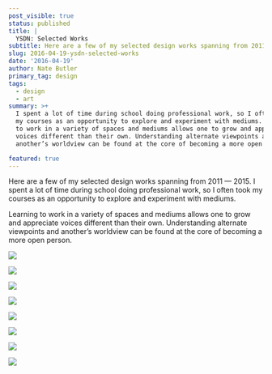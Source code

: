 ```yaml
---
post_visible: true
status: published
title: |
  YSDN: Selected Works
subtitle: Here are a few of my selected design works spanning from 2011 — 2015.
slug: 2016-04-19-ysdn-selected-works
date: '2016-04-19'
author: Nate Butler
primary_tag: design
tags:
  - design
  - art
summary: >+
  I spent a lot of time during school doing professional work, so I often took
  my courses as an opportunity to explore and experiment with mediums. Learning
  to work in a variety of spaces and mediums allows one to grow and appreciate
  voices different than their own. Understanding alternate viewpoints and
  another’s worldview can be found at the core of becoming a more open person.

featured: true
---
```

Here are a few of my selected design works spanning from 2011 — 2015. I spent a lot of time during school doing professional work, so I often took my courses as an opportunity to explore and experiment with mediums.

Learning to work in a variety of spaces and mediums allows one to grow and appreciate voices different than their own. Understanding alternate viewpoints and another’s worldview can be found at the core of becoming a more open person.

![](http://ysdn-gradshow.s3.amazonaws.com/564f9255e7679d3cd0f73ec9/56e5dcc4f8c6e50800efc420/3bd49f0cd80e249bea2301a18529c2a5a9ca0b2b-2012_dave_eggers_short_shorts.8b6ff64a31790288f1b061ccc4fe027a54591f84.jpg)

![](http://ysdn-gradshow.s3.amazonaws.com/564f9255e7679d3cd0f73ec9/56e5dcc4f8c6e50800efc420/5cccafb11dc88b675baff67424152e648ab552a4-2012_visual_language.8b6ff64a31790288f1b061ccc4fe027a54591f84.jpg)

![](http://ysdn-gradshow.s3.amazonaws.com/564f9255e7679d3cd0f73ec9/56e5dcc4f8c6e50800efc420/28d8635ac71e94f599b592bdc2e7016988756a16-2013_type3.8b6ff64a31790288f1b061ccc4fe027a54591f84.jpg)

![](http://ysdn-gradshow.s3.amazonaws.com/564f9255e7679d3cd0f73ec9/56e5dcc4f8c6e50800efc420/29fd72dcd52c3e16b7a6b5b1e680f8c874e92781-2013-type3-p2-bioshock-01.8b6ff64a31790288f1b061ccc4fe027a54591f84.jpg)

![](http://ysdn-gradshow.s3.amazonaws.com/564f9255e7679d3cd0f73ec9/56e5dcc4f8c6e50800efc420/7651b4c732fee79eb1b112c2d06a93e98a2c3985-2013_ysdn-3005as---team-4---flowchart-&-senarios-copy.8b6ff64a31790288f1b061ccc4fe027a54591f84.jpg)

![](http://ysdn-gradshow.s3.amazonaws.com/564f9255e7679d3cd0f73ec9/56e5dcc4f8c6e50800efc420/5efe81be7d687a235d94c7e8c9cece31cb58d04d-2013-package-design.8b6ff64a31790288f1b061ccc4fe027a54591f84.jpg)

![](http://ysdn-gradshow.s3.amazonaws.com/564f9255e7679d3cd0f73ec9/56e5dcc4f8c6e50800efc420/5adfb89bde49387ee2e4d1a5590960dac0cbbdfd-2015_research-monograph2.8b6ff64a31790288f1b061ccc4fe027a54591f84.jpg)

![](http://ysdn-gradshow.s3.amazonaws.com/564f9255e7679d3cd0f73ec9/56e5dcc4f8c6e50800efc420/32b42148384b4ed05594427404d30c0cbccdbc60-2015_research-monograph21.8b6ff64a31790288f1b061ccc4fe027a54591f84.jpg)